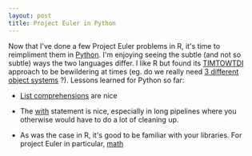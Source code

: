 ```yaml
---
layout: post
title: Project Euler in Python
---
```


Now that I've done a few Project Euler problems in R, it's time to reimpliment them in [Python](https://github.com/ptvan/euler-python). I'm enjoying seeing the subtle (and not so subtle) ways the two languages differ. I like R but found its [TIMTOWTDI](https://en.wikipedia.org/wiki/There%27s_more_than_one_way_to_do_it) approach to be bewildering at times (eg. do we really need [3 different object systems](http://adv-r.had.co.nz/OO-essentials.html) ?). Lessons learned for Python so far:

* [List comprehensions](https://docs.python.org/3/tutorial/datastructures.html#list-comprehensions) are nice

* The [with](https://docs.python.org/2.5/whatsnew/pep-343.html) statement is nice, especially in long pipelines where you otherwise
would have to do a lot of cleaning up.

* As was the case in R, it's good to be familiar with your libraries. For project Euler in particular, [math](https://pypi.org/project/maths/)
